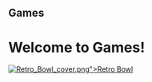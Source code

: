 ## Games
# Welcome to Games!

<a href="andysproxies/index.html"><img src="https://upload.wikimedia.org/wikipedia/en/b/bf/Retro_Bowl_cover.png" alt="Retro_Bowl_cover.png"/>">Retro Bowl</a>
